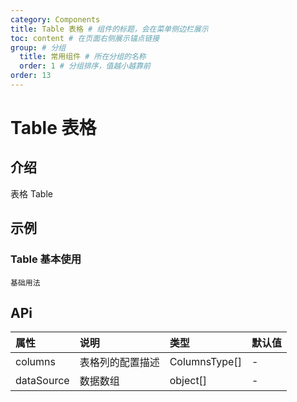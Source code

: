 ```yaml
---
category: Components
title: Table 表格 # 组件的标题，会在菜单侧边栏展示
toc: content # 在页面右侧展示锚点链接
group: # 分组
  title: 常用组件 # 所在分组的名称
  order: 1 # 分组排序，值越小越靠前
order: 13    
---
```


# Table 表格

## 介绍

表格 Table

## 示例 


### Table 基本使用
<!-- 可以通过code加载示例代码，dumi会帮我们做解析 -->
<code src="./demo/Table.tsx">基础用法</code>


## APi

<!-- 会生成api表格 -->
| 属性 | 说明 |类型 | 默认值 |
| :---- | :---------------------- | :-------- | :---- |
| columns | 表格列的配置描述 | ColumnsType[] | - |
| dataSource | 数据数组 | object[] | - |

